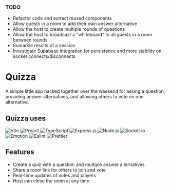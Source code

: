 ### TODO
- Refactor code and extract reused components
- Allow guests in a room to add their own answer alternative
- Allow the host to create multiple rounds of questions
- Allow the host to broadcast a "whiteboard" to all guests in a room between rounds
- Sumarize results of a session
- Investigate Supabase integration for persistance and more stability on socket connects/disconnects

# Quizza

A simple little app hacked together over the weekend for asking a question, providing answer alternatives, and allowing others to vote on one alternative.

## Quizza uses
<span>
  <img alt="Vite" src="https://img.shields.io/badge/vite-000?style=for-the-badge&logo=vite" />
  <img alt="Preact" src="https://img.shields.io/badge/preact-000?style=for-the-badge&logo=preact" />
  <img alt="TypeScript" src="https://img.shields.io/badge/typescript-000?style=for-the-badge&logo=typescript" />
  <img alt="Express.js" src="https://img.shields.io/badge/express-000?style=for-the-badge&logo=express&logoColor=404D59" />
  <img alt="Node.js" src="https://img.shields.io/badge/node.js-000?style=for-the-badge&logo=nodedotjs" />
  <img alt="Socket.io" src="https://img.shields.io/badge/socket.io-000?style=for-the-badge&logo=socketdotio" />
  <img alt="Emotion" src="https://img.shields.io/badge/emotion-000?style=for-the-badge&logo=emotion" />
  <img alt="Eslint" src="https://img.shields.io/badge/eslint-000?style=for-the-badge&logo=eslint" />
  <img alt="Prettier" src="https://img.shields.io/badge/prettier-000?style=for-the-badge&logo=prettier" />
</span>

## Features

- Create a quiz with a question and multiple answer alternatives
- Share a room link for others to join and vote
- Real-time updates of votes and players
- Host can close the room at any time
